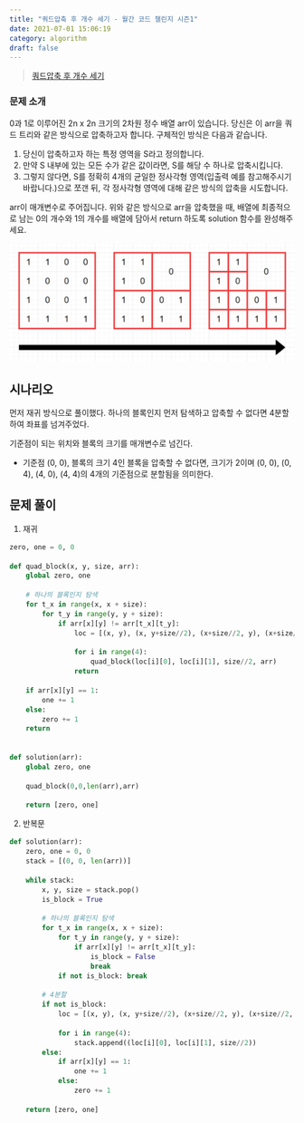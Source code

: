 ```yaml
---
title: "쿼드압축 후 개수 세기 - 월간 코드 챌린지 시즌1"
date: 2021-07-01 15:06:19
category: algorithm
draft: false
---
```

>[쿼드압축 후 개수 세기](https://programmers.co.kr/learn/courses/30/lessons/68936)

### 문제 소개
0과 1로 이루어진 2n x 2n 크기의 2차원 정수 배열 arr이 있습니다. 당신은 이 arr을 쿼드 트리와 같은 방식으로 압축하고자 합니다. 구체적인 방식은 다음과 같습니다.

1. 당신이 압축하고자 하는 특정 영역을 S라고 정의합니다.
2. 만약 S 내부에 있는 모든 수가 같은 값이라면, S를 해당 수 하나로 압축시킵니다.
3. 그렇지 않다면, S를 정확히 4개의 균일한 정사각형 영역(입출력 예를 참고해주시기 바랍니다.)으로 쪼갠 뒤, 각 정사각형 영역에 대해 같은 방식의 압축을 시도합니다.

arr이 매개변수로 주어집니다. 위와 같은 방식으로 arr을 압축했을 때, 배열에 최종적으로 남는 0의 개수와 1의 개수를 배열에 담아서 return 하도록 solution 함수를 완성해주세요.

![68936_quad](./68936_quad.jpg)

## 시나리오
먼저 재귀 방식으로 풀이했다. 하나의 블록인지 먼저 탐색하고 압축할 수 없다면 4분할하여 좌표를 넘겨주었다. 

기준점이 되는 위치와 블록의 크기를 매개변수로 넘긴다.
- 기준점 (0, 0), 블록의 크기 4인 블록을 압축할 수 없다면, 크기가 2이며 (0, 0), (0, 4), (4, 0), (4, 4)의 4개의 기준점으로 분할됨을 의미한다.


## 문제 풀이
1. 재귀

```python
zero, one = 0, 0

def quad_block(x, y, size, arr):
    global zero, one
        
    # 하나의 블록인지 탐색
    for t_x in range(x, x + size):
        for t_y in range(y, y + size):
            if arr[x][y] != arr[t_x][t_y]:
                loc = [(x, y), (x, y+size//2), (x+size//2, y), (x+size//2, y+size//2)]
        
                for i in range(4):
                    quad_block(loc[i][0], loc[i][1], size//2, arr)
                return
    
    if arr[x][y] == 1:
        one += 1
    else:
        zero += 1
    return
            
        
def solution(arr):
    global zero, one
    
    quad_block(0,0,len(arr),arr)
    
    return [zero, one]
```

2. 반복문

```python
def solution(arr):
    zero, one = 0, 0
    stack = [(0, 0, len(arr))]
    
    while stack:
        x, y, size = stack.pop()
        is_block = True
        
        # 하나의 블록인지 탐색
        for t_x in range(x, x + size):
            for t_y in range(y, y + size):
                if arr[x][y] != arr[t_x][t_y]:
                    is_block = False
                    break
            if not is_block: break
        
        # 4분할
        if not is_block:
            loc = [(x, y), (x, y+size//2), (x+size//2, y), (x+size//2, y+size//2)]

            for i in range(4):
                stack.append((loc[i][0], loc[i][1], size//2))
        else:
            if arr[x][y] == 1:
                one += 1
            else:
                zero += 1
    
    return [zero, one]
```

